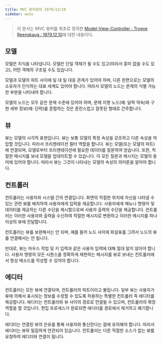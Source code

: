 ```yaml
---
title: MVC 용어정의 1979/12/10
sidebar: auto
---
```


> 이 문서는 MVC 용어를 최초로 정의한 [Model-View-Controller : Trygve Reenskaug : 1979.12.10](http://heim.ifi.uio.no/~trygver/2007/MVC_Originals.pdf)에 대한 내용이다.

## 모델
모델은 지식을 나타냅니다. 모델은 단일 객체가 될 수도 있고(따라서 흥미 없을 수도 있고), 어떤 객체의 구조일 수도 있습니다.

모델과 모델의 파트 사이에 일 대 일 대응 관계가 있어야 하며, 다른 한편으로는 모델의 소유자가 인식하는 대표 세계도 있어야 합니다. 따라서 모델의 노드는 문제의 식별 가능한 부분을 나타내야 합니다.

모델의 노드는 모두 같은 문제 수준에 있어야 하며, 문제 지향 노드(예: 달력 약속)와 구현 세부 정보(예: 단락)를 혼합하는 것은 혼란스럽고 잘못된 형태로 간주합니다.

## 뷰
뷰는 모델의 시각적 표현입니다. 뷰는 보통 모델의 특정 속성을 강조하고 다른 속성을 억압할 것입니다. 따라서 프리젠테이션 필터 역할을 합니다.
뷰는 모델(또는 모델의 파트)에 연결되며, 모델로부터 프리젠테이션에 필요한 데이터를 질문하여 얻습니다. 또한, 적절한 메시지를 보내 모델을 업데이트할 수 있습니다.
이 모든 질문과 메시지는 모델의 용어에 있어야 합니다. 따라서 뷰는 그것이 나타내는 모델의 속성의 의미론을 알아야 합니다.

## 컨트롤러
컨트롤러는 사용자와 시스템 간의 연결입니다. 화면의 적절한 위치에 자신을 나타낼 수 있는 관련 뷰를 배치하여 사용자에게 입력을 제공합니다. 사용자에게 메뉴나 명령어 및 데이터를 제공하는 다른 수단을 제시함으로써 사용자 출력의 수단을 제공합니다. 컨트롤러는 이러한 사용자와 출력을 수신하여 적절한 메시지로 변환하고 이러한 메시지를 하나 이상의 뷰에 전달합니다.

컨트롤러는 뷰를 보완해서는 안 되며, 예를 들어 노드 사이에 화살표를 그려서 노드의 뷰를 연결해서는 안 됩니다.

반대로, 뷰는 마우스 작업 및 키 입력과 같은 사용자 입력에 대해 절대 알지 않아야 합니다. 사용자 명령의 모든 시퀀스를 정확하게 재현하는 메시지를 뷰로 보내는 컨트롤러에서 항상 메소드를 작성할 수 있어야 합니다.

## 에디터
컨트롤러는 모든 뷰에 연결되며, 컨트롤러의 파트이라고 불립니다. 일부 뷰는 사용자가 뷰에 의해서 표시되는 정보를 수정할 수 있도록 허용하는 특별한 컨트롤러 즉 에디터를 제공합니다. 에디터는 컨트롤러와 뷰 사이의 경로로 연결될 수 있으며, 컨트롤러의 확장 역할을 할 것입니다. 편집 프로세스가 완료되면 에디터를 경로에서 제거하고 폐기합니다.

에디터는 연결된 뷰의 은유를 통해 사용자와 통신한다는 점에 유의해야 합니다. 따라서 에디터는 뷰와 밀접하게 연관되어 있습니다. 컨트롤러는 다른 적절한 소스가 없는 뷰를 요청하여 에디터와 연결이 됩니다.